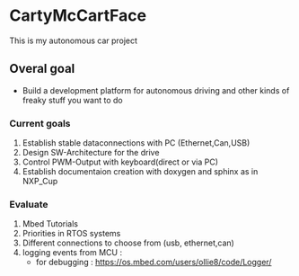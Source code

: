 # CartyMcCartFace
This is my autonomous car project

## Overal goal
* Build a development platform for autonomous driving and other kinds of freaky stuff you want to do

### Current goals
1. Establish stable dataconnections with PC (Ethernet,Can,USB)
2. Design SW-Architecture for the drive
3. Control PWM-Output with keyboard(direct or via PC)
4. Establish documentaion creation with doxygen and sphinx as in NXP_Cup

### Evaluate
1. Mbed Tutorials
2. Priorities in RTOS systems
3. Different connections to choose from (usb, ethernet,can)
4. logging events from MCU :
	* for debugging : https://os.mbed.com/users/ollie8/code/Logger/
